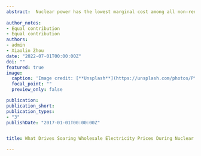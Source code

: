 ```yaml
---
abstract:  Nuclear power has the lowest marginal cost among all non-renewable energy, so it always sits at the bottom of the supply curve when the reactors operate. However, reactors must undergo periodic refueling approximately every 18 months, and refueling typically leads to month-long outages. In this study, we examine how nuclear refueling outage affects the electricity wholesale market in New England. Using day-ahead hourly market data between 2016 and 2018, we find that the market-clearing price increases by \$7.8 on average when at least one of the four nuclear reactors in the region is offline. This large price increase could reflect the negative supply shock as well as increased market power from dominant firms. Our analysis of firms’ bidding behavior suggests that approximately two-thirds of the price effect is explained by increased market power. Back-of-the-envelope calculations show that consumers pay an extra \$80 million per year for the electricity they consume, which is purely a transfer to producers.
 
author_notes:
- Equal contribution
- Equal contribution
authors:
- admin
- Xiaolin Zhou
date: "2022-07-01T00:00:00Z"
doi: ""
featured: true
image:
  caption: 'Image credit: [**Unsplash**](https://unsplash.com/photos/PY5DFAeLFAA)'
  focal_point: ""
  preview_only: false

publication:
publication_short:
publication_types:
- "3"
publishDate: "2017-01-01T00:00:00Z"


title: What Drives Soaring Wholesale Electricity Prices During Nuclear Refueling Outage?

---
```


